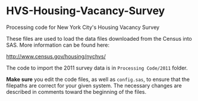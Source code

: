 HVS-Housing-Vacancy-Survey
==========================

Processing code for New York City's Housing Vacancy Survey

These files are used to load the data files downloaded from the Census into SAS. More information can be found here:

http://www.census.gov/housing/nychvs/

The code to import the 2011 survey data is in `Processing Code/2011` folder.

**Make sure** you edit the code files, as well as `config.sas`, to ensure that the filepaths are correct for your given system. The necessary changes are described in comments toward the beginning of the files.

